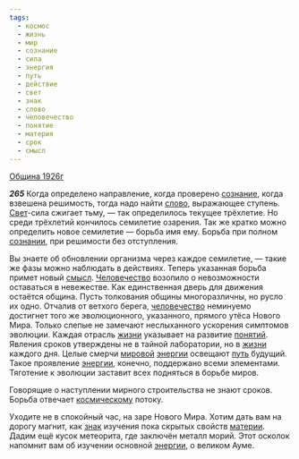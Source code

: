 ```yaml
---
tags:
  - космос
  - жизнь
  - мир
  - сознание
  - сила
  - энергия
  - путь
  - действие
  - свет
  - знак
  - слово
  - человечество
  - понятие
  - материя
  - срок
  - смысл
---
```


[Община 1926г](https://127.0.0.1:4002/agni/1926)

___265___
Когда определено направление, когда проверено [сознание](../../../tags/#сознание), когда взвешена решимость, тогда надо найти [слово](../../../tags/#слово), выражающее ступень. [Свет](../../../tags/#свет)-сила сжигает тьму, — так определилось текущее трёхлетие. Но среди трёхлетий кончилось семилетие озарения. Так же кратко можно определить новое семилетие — борьба имя ему. Борьба при полном [сознании](../../../tags/#сознание), при решимости без отступления.   

Вы знаете об обновлении организма через каждое семилетие, — такие же фазы можно наблюдать в действиях. Теперь указанная борьба примет новый [смысл](../../../tags/#смысл). [Человечество](../../../tags/#[человечество](../../../tags/#человечество)) возопило о невозможности оставаться в невежестве. Как единственная дверь для движения остаётся община. Пусть толкования общины многоразличны, но русло их одно. Отчалив от ветхого берега, [человечество](../../../tags/#человечество) неминуемо достигнет того же эволюционного, указанного, прямого утёса Нового Мира. Только слепые не замечают неслыханного ускорения симптомов эволюции. Каждая отрасль [жизни](../../../tags/#жизнь) указывает на развитие [понятий](../../../tags/#понятие). Явления сроков утверждены не в тайной лаборатории, но в [жизни](../../../tags/#жизнь) каждого дня. Целые смерчи [мировой](../../../tags/#[мир](../../../tags/#мир)) [энергии](../../../tags/#энергия) освещают [путь](../../../tags/#путь) будущий. Такое проявление [энергии](../../../tags/#энергия), конечно, поддержано всеми элементами. Тяготение к эволюции заставит всех подняться в борьбе миров.   

Говорящие о наступлении мирного строительства не знают сроков. Борьба отвечает [космическому](../../../tags/#космос) потоку.   

Уходите не в спокойный час, на заре Нового Мира. Хотим дать вам на дорогу магнит, как [знак](../../../tags/#знак) изучения пока скрытых свойств [материи](../../../tags/#материя). Дадим ещё кусок метеорита, где заключён металл морий. Этот осколок напомнит вам об изучении основной [энергии](../../../tags/#энергия), о великом Ауме.   


